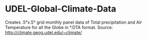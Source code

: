 # UDEL-Global-Climate-Data
Creates .5°x.5° grid monthly panel data of Total precipitation and Air Temperature for all the Globe in *.DTA format. Source: http://climate.geog.udel.edu/~climate/
